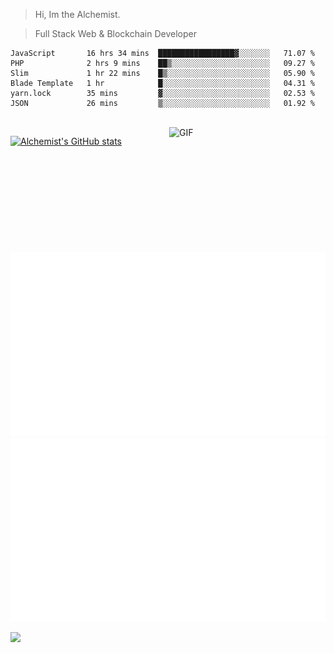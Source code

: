 > Hi, Im the Alchemist.

> Full Stack Web & Blockchain Developer


<!--START_SECTION:waka-->

```text
JavaScript       16 hrs 34 mins  █████████████████▓░░░░░░░   71.07 %
PHP              2 hrs 9 mins    ██▒░░░░░░░░░░░░░░░░░░░░░░   09.27 %
Slim             1 hr 22 mins    █▒░░░░░░░░░░░░░░░░░░░░░░░   05.90 %
Blade Template   1 hr            █░░░░░░░░░░░░░░░░░░░░░░░░   04.31 %
yarn.lock        35 mins         ▓░░░░░░░░░░░░░░░░░░░░░░░░   02.53 %
JSON             26 mins         ▒░░░░░░░░░░░░░░░░░░░░░░░░   01.92 %
```

<!--END_SECTION:waka-->


<br />

<img align="right" alt="GIF" src="https://user-images.githubusercontent.com/5355808/139111924-210cc6fa-9fb1-4dac-929d-6324a5836a92.gif" width="250" height="200" />

[![Alchemist's GitHub stats](https://github-readme-stats.vercel.app/api?username=DrMaxis&show_icons=true&theme=outrun&count_private=true)](#)

![](https://raw.githubusercontent.com/DrMaxis/github-stats-transparent/output/generated/overview.svg)
![](https://raw.githubusercontent.com/DrMaxis/github-stats-transparent/output/generated/languages.svg)

 
<a href="https://count.getloli.com/"><img src="https://count.getloli.com/get/@:maxis-the-alchemist?theme=rule34"></a>
<!-- https://count.getloli.com/get/@alchemist?theme=rule34 -->
<br>


